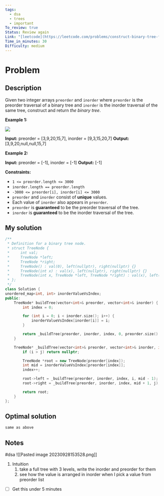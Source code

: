 ```yaml
---
tags:
  - dsa
  - trees
  - important
To_review: true
Status: Review again
Link: "[leetcode](https://leetcode.com/problems/construct-binary-tree-from-preorder-and-inorder-traversal/description/)"
Time_in_minutes: 30
Difficulty: medium
---
```

# Problem
## Description
Given two integer arrays `preorder` and `inorder` where `preorder` is the preorder traversal of a binary tree and `inorder` is the inorder traversal of the same tree, construct and return _the binary tree_.

**Example 1:**

![](https://assets.leetcode.com/uploads/2021/02/19/tree.jpg)

**Input:** preorder = [3,9,20,15,7], inorder = [9,3,15,20,7]
**Output:** [3,9,20,null,null,15,7]

**Example 2:**

**Input:** preorder = [-1], inorder = [-1]
**Output:** [-1]

**Constraints:**

- `1 <= preorder.length <= 3000`
- `inorder.length == preorder.length`
- `-3000 <= preorder[i], inorder[i] <= 3000`
- `preorder` and `inorder` consist of **unique** values.
- Each value of `inorder` also appears in `preorder`.
- `preorder` is **guaranteed** to be the preorder traversal of the tree.
- `inorder` is **guaranteed** to be the inorder traversal of the tree.
## My solution
```cpp
/**
 * Definition for a binary tree node.
 * struct TreeNode {
 *     int val;
 *     TreeNode *left;
 *     TreeNode *right;
 *     TreeNode() : val(0), left(nullptr), right(nullptr) {}
 *     TreeNode(int x) : val(x), left(nullptr), right(nullptr) {}
 *     TreeNode(int x, TreeNode *left, TreeNode *right) : val(x), left(left), right(right) {}
 * };
 */
class Solution {
unordered_map<int, int> inorderValueVsIndex;
public:
    TreeNode* buildTree(vector<int>& preorder, vector<int>& inorder) {
        int index = 0;

        for (int i = 0; i < inorder.size(); i++) {
            inorderValueVsIndex[inorder[i]] = i;
        }

        return _buildTree(preorder, inorder, index, 0, preorder.size() - 1);
    }

    TreeNode* _buildTree(vector<int>& preorder, vector<int>& inorder, int &index, int i, int j) {
        if (i > j) return nullptr;

        TreeNode *root = new TreeNode(preorder[index]);
        int mid = inorderValueVsIndex[preorder[index]];
        index++;

        root->left = _buildTree(preorder, inorder, index, i, mid - 1);
        root->right = _buildTree(preorder, inorder, index, mid + 1, j);

        return root;
    }
};
```
## Optimal solution
```cpp
same as above
```
## Notes
#dsa
![[Pasted image 20230928153528.png]]
1. Intuition
	1. take a full tree with 3 levels, write the inorder and preorder for them
	2. see how the value is arranged in inorder when I pick a value from preorder list
- [ ] Get this under 5 minutes